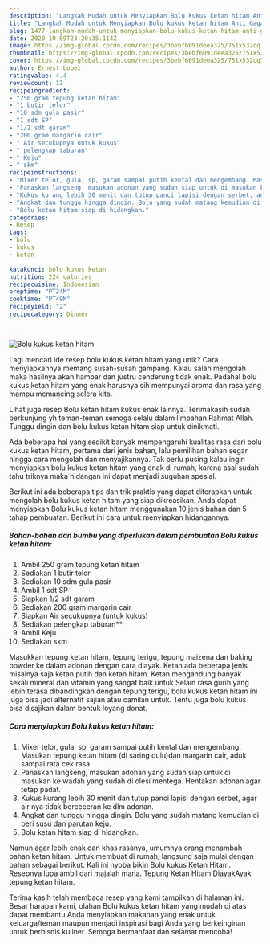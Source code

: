 ```yaml
---
description: "Langkah Mudah untuk Menyiapkan Bolu kukus ketan hitam Anti Gagal"
title: "Langkah Mudah untuk Menyiapkan Bolu kukus ketan hitam Anti Gagal"
slug: 1477-langkah-mudah-untuk-menyiapkan-bolu-kukus-ketan-hitam-anti-gagal
date: 2020-10-09T23:20:35.114Z
image: https://img-global.cpcdn.com/recipes/3bebf6091deea325/751x532cq70/bolu-kukus-ketan-hitam-foto-resep-utama.jpg
thumbnail: https://img-global.cpcdn.com/recipes/3bebf6091deea325/751x532cq70/bolu-kukus-ketan-hitam-foto-resep-utama.jpg
cover: https://img-global.cpcdn.com/recipes/3bebf6091deea325/751x532cq70/bolu-kukus-ketan-hitam-foto-resep-utama.jpg
author: Ernest Lopez
ratingvalue: 4.4
reviewcount: 12
recipeingredient:
- "250 gram tepung ketan hitam"
- "1 butir telor"
- "10 sdm gula pasir"
- "1 sdt SP"
- "1/2 sdt garam"
- "200 gram margarin cair"
- " Air secukupnya untuk kukus"
- " pelengkap taburan"
- " Keju"
- " skm"
recipeinstructions:
- "Mixer telor, gula, sp, garam sampai putih kental dan mengembang. Masukan tepung ketan hitam (di saring dulu)dan margarin cair, aduk sampai rata cek rasa."
- "Panaskan langseng, masukan adonan yang sudah siap untuk di masukan ke wadah yang sudah di olesi mentega. Hentakan adonan agar tetap padat."
- "Kukus kurang lebih 30 menit dan tutup panci lapisi dengan serbet, agar air nya tidak berceceran ke dlm adonan."
- "Angkat dan tunggu hingga dingin. Bolu yang sudah matang kemudian di beri susu dan parutan keju."
- "Bolu ketan hitam siap di hidangkan."
categories:
- Resep
tags:
- bolu
- kukus
- ketan

katakunci: bolu kukus ketan 
nutrition: 224 calories
recipecuisine: Indonesian
preptime: "PT24M"
cooktime: "PT49M"
recipeyield: "2"
recipecategory: Dinner

---
```



![Bolu kukus ketan hitam](https://img-global.cpcdn.com/recipes/3bebf6091deea325/751x532cq70/bolu-kukus-ketan-hitam-foto-resep-utama.jpg)

Lagi mencari ide resep bolu kukus ketan hitam yang unik? Cara menyiapkannya memang susah-susah gampang. Kalau salah mengolah maka hasilnya akan hambar dan justru cenderung tidak enak. Padahal bolu kukus ketan hitam yang enak harusnya sih mempunyai aroma dan rasa yang mampu memancing selera kita.

Lihat juga resep Bolu ketan hitam kukus enak lainnya. Terimakasih sudah berkunjung yh teman-teman semoga selalu dalam limpahan Rahmat Allah. Tunggu dingin dan bolu kukus ketan hitam siap untuk dinikmati.

Ada beberapa hal yang sedikit banyak mempengaruhi kualitas rasa dari bolu kukus ketan hitam, pertama dari jenis bahan, lalu pemilihan bahan segar hingga cara mengolah dan menyajikannya. Tak perlu pusing kalau ingin menyiapkan bolu kukus ketan hitam yang enak di rumah, karena asal sudah tahu triknya maka hidangan ini dapat menjadi suguhan spesial.


Berikut ini ada beberapa tips dan trik praktis yang dapat diterapkan untuk mengolah bolu kukus ketan hitam yang siap dikreasikan. Anda dapat menyiapkan Bolu kukus ketan hitam menggunakan 10 jenis bahan dan 5 tahap pembuatan. Berikut ini cara untuk menyiapkan hidangannya.

<!--inarticleads1-->

##### Bahan-bahan dan bumbu yang diperlukan dalam pembuatan Bolu kukus ketan hitam:

1. Ambil 250 gram tepung ketan hitam
1. Sediakan 1 butir telor
1. Sediakan 10 sdm gula pasir
1. Ambil 1 sdt SP
1. Siapkan 1/2 sdt garam
1. Sediakan 200 gram margarin cair
1. Siapkan  Air secukupnya (untuk kukus)
1. Sediakan  pelengkap taburan**
1. Ambil  Keju
1. Sediakan  skm


Masukkan tepung ketan hitam, tepung terigu, tepung maizena dan baking powder ke dalam adonan dengan cara diayak. Ketan ada beberapa jenis misalnya saja ketan putih dan ketan hitam. Ketan mengandung banyak sekali mineral dan vitamin yang sangat baik untuk Selain rasa gurih yang lebih terasa dibandingkan dengan tepung terigu, bolu kukus ketan hitam ini juga bisa jadi alternatif sajian atau camilan untuk. Tentu juga bolu kukus bisa disajikan dalam bentuk loyang donat. 

<!--inarticleads2-->

##### Cara menyiapkan Bolu kukus ketan hitam:

1. Mixer telor, gula, sp, garam sampai putih kental dan mengembang. Masukan tepung ketan hitam (di saring dulu)dan margarin cair, aduk sampai rata cek rasa.
1. Panaskan langseng, masukan adonan yang sudah siap untuk di masukan ke wadah yang sudah di olesi mentega. Hentakan adonan agar tetap padat.
1. Kukus kurang lebih 30 menit dan tutup panci lapisi dengan serbet, agar air nya tidak berceceran ke dlm adonan.
1. Angkat dan tunggu hingga dingin. Bolu yang sudah matang kemudian di beri susu dan parutan keju.
1. Bolu ketan hitam siap di hidangkan.


Namun agar lebih enak dan khas rasanya, umumnya orang menambah bahan ketan hitam. Untuk membuat di rumah, langsung saja mulai dengan bahan sebagai berikut. Kali ini nyoba bikin Bolu kukus Ketan Hitam. Resepnya lupa ambil dari majalah mana. Tepung Ketan Hitam DiayakAyak tepung ketan hitam. 

Terima kasih telah membaca resep yang kami tampilkan di halaman ini. Besar harapan kami, olahan Bolu kukus ketan hitam yang mudah di atas dapat membantu Anda menyiapkan makanan yang enak untuk keluarga/teman maupun menjadi inspirasi bagi Anda yang berkeinginan untuk berbisnis kuliner. Semoga bermanfaat dan selamat mencoba!
